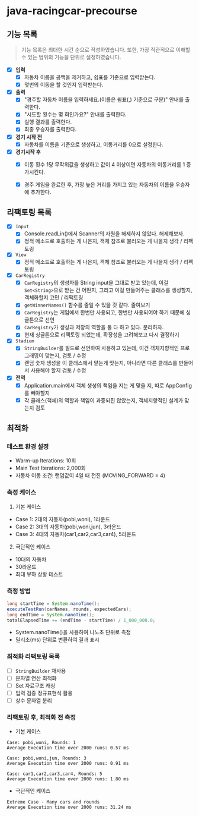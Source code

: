 # java-racingcar-precourse

## 기능 목록
> 기능 목록은 최대한 시간 순으로 작성하였습니다. 또한, 가장 직관적으로 이해할 수 있는 범위의 기능을 단위로 설정하였습니다.


- [x] **입력**
  - [x] 자동차 이름을 공백을 제거하고, 쉼표를 기준으로 입력받는다.
  - [x] 몇번의 이동을 할 것인지 입력받는다.

- [x] **출력**
  - [x] "경주할 자동차 이름을 입력하세요.(이름은 쉼표(,) 기준으로 구분)" 안내를 출력한다.
  - [x] "시도할 횟수는 몇 회인가요?" 안내를 출력한다.
  - [x] 실행 결과를 출력한다.
  - [x] 최종 우승자를 출력한다.

- [x] **경기 시작 전**
  - [x] 자동차를 이름을 기준으로 생성하고, 이동거리를 0으로 설정한다.

- [x] **경기시작 후**
  - [x] 이동 횟수 1당 무작위값을 생성하고 값이 4 이상이면 자동차의 이동거리를 1 증가시킨다.
  - [x] 경주 게임을 완료한 후, 가장 높은 거리를 가지고 있는 자동차의 이름을 우승자에 추가한다.


## 리팩토링 목록
- [x] `Input`
  - [x] Console.readLin()에서 Scanner의 자원을 해제하지 않았다. 해제해보자.
  - [x] 정적 메소드로 호출하는 게 나은지, 객체 참조로 불러오는 게 나을지 생각 / 리팩토링

- [x] `View`
  - [x] 정적 메소드로 호출하는 게 나은지, 객체 참조로 불러오는 게 나을지 생각 / 리팩토링

- [x] `CarRegistry` 
  - [x] `CarRegistry`의 생성자를 String input을 그대로 받고 있는데, 이걸 `Set<String>`으로 받는 건 어떤지, 그리고 이걸 만들어주는 클래스를 생성할지, 객체화할지 고민 / 리팩토링
  - [x] `getWinnerNames()` 함수를 줄일 수 있을 것 같다. 줄여보기
  - [x] `CarRegistry`는 게임에서 한번만 사용되고, 한번만 사용되어야 하기 때문에 싱글톤으로 선언
  - [x] `CarRegistry`가 생성과 저장의 역할을 둘 다 하고 있다. 분리하자.
  - [x] 현재 싱글톤으로 리팩토링 되었는데, 확장성을 고려해보고 다시 결정하기

- [x] `Stadium`
  - [x] `StringBuilder`를 필드로 선언하여 사용하고 있는데, 이건 객체지향적인 프로그래밍이 맞는지, 검토 / 수정
  - [x] 랜덤 숫자 생성을 이 클래스에서 맡는게 맞는지, 아니라면 다른 클래스를 만들어서 사용해야 할지 검토 / 수정

- [x] **전역**
  - [x] Application.main에서 객체 생성의 책임을 지는 게 맞을 지, 따로 AppConfig를 빼야할지
  - [x] 각 클래스(객체)의 역할과 책임이 과중되진 않았는지, 객체지향적인 설계가 맞는지 검토

## 최적화

### 테스트 환경 설정
- Warm-up Iterations: 10회
- Main Test Iterations: 2,000회
- 자동차 이동 조건: 랜덤값이 4일 때 전진 (MOVING_FORWARD = 4)

### 측정 케이스
1. 기본 케이스
  - Case 1: 2대의 자동차(pobi,woni), 1라운드
  - Case 2: 3대의 자동차(pobi,woni,jun), 3라운드
  - Case 3: 4대의 자동차(car1,car2,car3,car4), 5라운드

2. 극단적인 케이스
  - 10대의 자동차
  - 30라운드
  - 최대 부하 상황 테스트

### 측정 방법
```java
long startTime = System.nanoTime();
executeTestRun(carNames, rounds, expectedCars);
long endTime = System.nanoTime();
totalElapsedTime += (endTime - startTime) / 1_000_000.0;
```
- System.nanoTime()을 사용하여 나노초 단위로 측정
- 밀리초(ms) 단위로 변환하여 결과 표시

### 최적화 리팩토링 목록
- [ ] `StringBuilder` 재사용
- [ ] 문자열 연산 최적화
- [ ] Set 자료구조 캐싱
- [ ] 입력 검증 정규표현식 활용
- [ ] 상수 문자열 분리

### 리팩토링 후, 최적화 전 측정
- 기본 케이스
```text
Case: pobi,woni, Rounds: 1
Average Execution time over 2000 runs: 0.57 ms

Case: pobi,woni,jun, Rounds: 3
Average Execution time over 2000 runs: 0.91 ms

Case: car1,car2,car3,car4, Rounds: 5
Average Execution time over 2000 runs: 1.80 ms
```

- 극단적인 케이스
```text
Extreme Case - Many cars and rounds
Average Execution time over 2000 runs: 31.24 ms
```